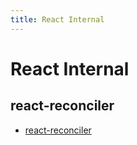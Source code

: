 ```yaml
---
title: React Internal
---
```


# React Internal

## react-reconciler

- [react-reconciler](https://github.com/facebook/react/tree/main/packages/react-reconciler)
